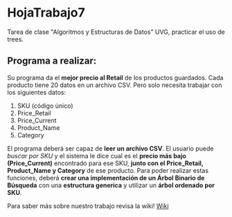 # HojaTrabajo7
Tarea de clase "Algoritmos y Estructuras de Datos" UVG, practicar el uso de trees.

## Programa a realizar:
Su programa da el **mejor precio al Retail** de los productos guardados.
Cada producto tiene 20 datos en un archivo CSV. Pero solo necesita trabajar con los siguientes datos:
1. SKU (código único)
2. Price_Retail
3. Price_Current
4. Product_Name
5. Category

El programa deberá ser capaz de **leer un archivo CSV**. El usuario puede *buscar por SKU* y el sistema le dice cual es el **precio más bajo (Price_Current)** encontrado para ese SKU, **junto con el Price_Retail, Product_Name y Category** de ese producto. Para poder realizar estas funciones, deberá **crear una implementación de un Árbol Binario de Búsqueda** con una **estructura generica** y utilizar un **árbol ordenado por SKU**.

Para saber más sobre nuestro trabajo revisa la wiki! [Wiki](../../wiki)
